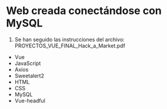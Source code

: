# Web creada conectándose con MySQL

1. Se han seguido las instrucciones del archivo: PROYECTOS_VUE_FINAL_Hack_a_Market.pdf

- Vue
- JavaScript
- Axios
- Sweetalert2
- HTML
- CSS
- MySQL
- Vue-headful
